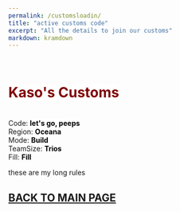 ```yaml
---
permalink: /customsloadin/
title: "active customs code"
excerpt: "All the details to join our customs"
markdown: kramdown
---
```

<meta http-equiv="refresh" content="15">
<script>
    var countUpdDate = new Date("Sep 24, 2022 18:55:03").getTime(); // Set the date we're counting down to
    var x = setInterval(function () {
        var timeNow = new Date().getTime(); // Get today's date and time
        var distance = timeNow - countUpdDate; // Find the distance between now and the count down date
        var days = Math.floor(distance / (1000 * 60 * 60 * 24));
        var hours = Math.floor((distance % (1000 * 60 * 60 * 24)) / (1000 * 60 * 60));
        var minutes = Math.floor((distance % (1000 * 60 * 60)) / (1000 * 60));
        var seconds = Math.floor((distance % (1000 * 60)) / 1000);
        var minutesString = minutes.toString();
        var secondsString = seconds.toString();
        if (minutesString.length < 2) {
            minutesString = "0" + minutesString;
        }
        if (secondsString.length < 2) {
            secondsString = "0" + secondsString;
        }
        document.getElementById("countUpTimer").innerHTML = minutesString + ":" + secondsString + " since updt"; // Display the result in the element with id="demo"
        // If the count down is finished, write some text
        if (distance < 0) {
            clearInterval(x);
            document.getElementById("countUpTimer").innerHTML = "EXPIRED";
        }
    }, 1000); // Update the count down every 1000 milliseconds
</script>
<br>

# <strong><span style="color:maroon;background-color:white">Kaso's Customs</span></strong>
<strong><span id="countUpTimer" style="color:red;background-color:white;font-size:add_size"></span></strong><br>
Code: <strong><span style="color:black;background-color:white">let's go, peeps</span></strong><br>
Region: <strong><span style="color:black;background-color:white">Oceana</span></strong><br>
Mode: <strong><span style="color:black;background-color:white">Build</span></strong><br>
TeamSize: <strong><span style="color:black;background-color:white">Trios</span></strong><br>
Fill: <strong><span style="color:black;background-color:white">Fill</span></strong><br>

these are my long rules

## [BACK TO MAIN PAGE](https://www.kaso.gg)